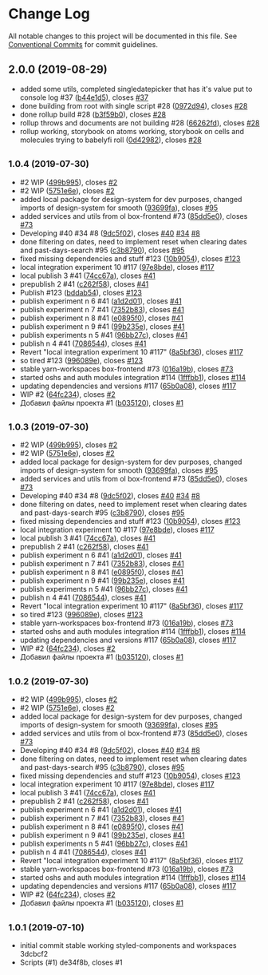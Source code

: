 # Change Log

All notable changes to this project will be documented in this file.
See [Conventional Commits](https://conventionalcommits.org) for commit guidelines.

## 2.0.0 (2019-08-29)

* added some utils, completed singledatepicker that has it's value put to console log #37 ([b44e1d5](https://gitlab.ursip.ru/ursip/design-system/commit/b44e1d5)), closes [#37](https://gitlab.ursip.ru/ursip/design-system/issues/37)
* done building from root with single script #28 ([0972d94](https://gitlab.ursip.ru/ursip/design-system/commit/0972d94)), closes [#28](https://gitlab.ursip.ru/ursip/design-system/issues/28)
* done rollup build #28 ([b3f59b0](https://gitlab.ursip.ru/ursip/design-system/commit/b3f59b0)), closes [#28](https://gitlab.ursip.ru/ursip/design-system/issues/28)
* rollup throws and documents are not building #28 ([66262fd](https://gitlab.ursip.ru/ursip/design-system/commit/66262fd)), closes [#28](https://gitlab.ursip.ru/ursip/design-system/issues/28)
* rollup working, storybook on atoms working, storybook on cells and molecules trying to babelyfi roll ([0d42982](https://gitlab.ursip.ru/ursip/design-system/commit/0d42982)), closes [#28](https://gitlab.ursip.ru/ursip/design-system/issues/28)






## <small>1.0.4 (2019-07-30)</small>

* #2 WIP ([499b995](https://gitlab.ursip.ru/BOX/frontend/commit/499b995)), closes [#2](https://gitlab.ursip.ru/BOX/frontend/issues/2)
* #2 WIP ([5751e6e](https://gitlab.ursip.ru/BOX/frontend/commit/5751e6e)), closes [#2](https://gitlab.ursip.ru/BOX/frontend/issues/2)
* added local package for design-system for dev purposes, changed imports of design-system for smooth  ([93699fa](https://gitlab.ursip.ru/BOX/frontend/commit/93699fa)), closes [#95](https://gitlab.ursip.ru/BOX/frontend/issues/95)
* added services and utils from ol box-frontend #73 ([85dd5e0](https://gitlab.ursip.ru/BOX/frontend/commit/85dd5e0)), closes [#73](https://gitlab.ursip.ru/BOX/frontend/issues/73)
* Developing #40 #34 #8 ([9dc5f02](https://gitlab.ursip.ru/BOX/frontend/commit/9dc5f02)), closes [#40](https://gitlab.ursip.ru/BOX/frontend/issues/40) [#34](https://gitlab.ursip.ru/BOX/frontend/issues/34) [#8](https://gitlab.ursip.ru/BOX/frontend/issues/8)
* done filtering on dates, need to implement reset when clearing dates and past-days-search #95 ([c3b8790](https://gitlab.ursip.ru/BOX/frontend/commit/c3b8790)), closes [#95](https://gitlab.ursip.ru/BOX/frontend/issues/95)
* fixed missing dependencies and stuff #123 ([10b9054](https://gitlab.ursip.ru/BOX/frontend/commit/10b9054)), closes [#123](https://gitlab.ursip.ru/BOX/frontend/issues/123)
* local integration experiment 10 #117 ([97e8bde](https://gitlab.ursip.ru/BOX/frontend/commit/97e8bde)), closes [#117](https://gitlab.ursip.ru/BOX/frontend/issues/117)
* local publish 3 #41 ([74cc67a](https://gitlab.ursip.ru/BOX/frontend/commit/74cc67a)), closes [#41](https://gitlab.ursip.ru/BOX/frontend/issues/41)
* prepublish 2 #41 ([c262f58](https://gitlab.ursip.ru/BOX/frontend/commit/c262f58)), closes [#41](https://gitlab.ursip.ru/BOX/frontend/issues/41)
* Publish #123 ([bddab54](https://gitlab.ursip.ru/BOX/frontend/commit/bddab54)), closes [#123](https://gitlab.ursip.ru/BOX/frontend/issues/123)
* publish experiment n 6 #41 ([a1d2d01](https://gitlab.ursip.ru/BOX/frontend/commit/a1d2d01)), closes [#41](https://gitlab.ursip.ru/BOX/frontend/issues/41)
* publish experiment n 7 #41 ([7352b83](https://gitlab.ursip.ru/BOX/frontend/commit/7352b83)), closes [#41](https://gitlab.ursip.ru/BOX/frontend/issues/41)
* publish experiment n 8 #41 ([e0895f0](https://gitlab.ursip.ru/BOX/frontend/commit/e0895f0)), closes [#41](https://gitlab.ursip.ru/BOX/frontend/issues/41)
* publish experiment n 9 #41 ([99b235e](https://gitlab.ursip.ru/BOX/frontend/commit/99b235e)), closes [#41](https://gitlab.ursip.ru/BOX/frontend/issues/41)
* publish experiments n 5 #41 ([96bb27c](https://gitlab.ursip.ru/BOX/frontend/commit/96bb27c)), closes [#41](https://gitlab.ursip.ru/BOX/frontend/issues/41)
* publish n 4 #41 ([7086544](https://gitlab.ursip.ru/BOX/frontend/commit/7086544)), closes [#41](https://gitlab.ursip.ru/BOX/frontend/issues/41)
* Revert "local integration experiment 10 #117" ([8a5bf36](https://gitlab.ursip.ru/BOX/frontend/commit/8a5bf36)), closes [#117](https://gitlab.ursip.ru/BOX/frontend/issues/117)
* so tired #123 ([996089e](https://gitlab.ursip.ru/BOX/frontend/commit/996089e)), closes [#123](https://gitlab.ursip.ru/BOX/frontend/issues/123)
* stable yarn-workspaces box-frontend #73 ([016a19b](https://gitlab.ursip.ru/BOX/frontend/commit/016a19b)), closes [#73](https://gitlab.ursip.ru/BOX/frontend/issues/73)
* started oshs and auth modules integration #114 ([1fffbb1](https://gitlab.ursip.ru/BOX/frontend/commit/1fffbb1)), closes [#114](https://gitlab.ursip.ru/BOX/frontend/issues/114)
* updating dependencies and versions #117 ([65b0a08](https://gitlab.ursip.ru/BOX/frontend/commit/65b0a08)), closes [#117](https://gitlab.ursip.ru/BOX/frontend/issues/117)
* WIP #2 ([64fc234](https://gitlab.ursip.ru/BOX/frontend/commit/64fc234)), closes [#2](https://gitlab.ursip.ru/BOX/frontend/issues/2)
* Добавил файлы проекта #1 ([b035120](https://gitlab.ursip.ru/BOX/frontend/commit/b035120)), closes [#1](https://gitlab.ursip.ru/BOX/frontend/issues/1)





## <small>1.0.3 (2019-07-30)</small>

* #2 WIP ([499b995](https://gitlab.ursip.ru/BOX/frontend/commit/499b995)), closes [#2](https://gitlab.ursip.ru/BOX/frontend/issues/2)
* #2 WIP ([5751e6e](https://gitlab.ursip.ru/BOX/frontend/commit/5751e6e)), closes [#2](https://gitlab.ursip.ru/BOX/frontend/issues/2)
* added local package for design-system for dev purposes, changed imports of design-system for smooth  ([93699fa](https://gitlab.ursip.ru/BOX/frontend/commit/93699fa)), closes [#95](https://gitlab.ursip.ru/BOX/frontend/issues/95)
* added services and utils from ol box-frontend #73 ([85dd5e0](https://gitlab.ursip.ru/BOX/frontend/commit/85dd5e0)), closes [#73](https://gitlab.ursip.ru/BOX/frontend/issues/73)
* Developing #40 #34 #8 ([9dc5f02](https://gitlab.ursip.ru/BOX/frontend/commit/9dc5f02)), closes [#40](https://gitlab.ursip.ru/BOX/frontend/issues/40) [#34](https://gitlab.ursip.ru/BOX/frontend/issues/34) [#8](https://gitlab.ursip.ru/BOX/frontend/issues/8)
* done filtering on dates, need to implement reset when clearing dates and past-days-search #95 ([c3b8790](https://gitlab.ursip.ru/BOX/frontend/commit/c3b8790)), closes [#95](https://gitlab.ursip.ru/BOX/frontend/issues/95)
* fixed missing dependencies and stuff #123 ([10b9054](https://gitlab.ursip.ru/BOX/frontend/commit/10b9054)), closes [#123](https://gitlab.ursip.ru/BOX/frontend/issues/123)
* local integration experiment 10 #117 ([97e8bde](https://gitlab.ursip.ru/BOX/frontend/commit/97e8bde)), closes [#117](https://gitlab.ursip.ru/BOX/frontend/issues/117)
* local publish 3 #41 ([74cc67a](https://gitlab.ursip.ru/BOX/frontend/commit/74cc67a)), closes [#41](https://gitlab.ursip.ru/BOX/frontend/issues/41)
* prepublish 2 #41 ([c262f58](https://gitlab.ursip.ru/BOX/frontend/commit/c262f58)), closes [#41](https://gitlab.ursip.ru/BOX/frontend/issues/41)
* publish experiment n 6 #41 ([a1d2d01](https://gitlab.ursip.ru/BOX/frontend/commit/a1d2d01)), closes [#41](https://gitlab.ursip.ru/BOX/frontend/issues/41)
* publish experiment n 7 #41 ([7352b83](https://gitlab.ursip.ru/BOX/frontend/commit/7352b83)), closes [#41](https://gitlab.ursip.ru/BOX/frontend/issues/41)
* publish experiment n 8 #41 ([e0895f0](https://gitlab.ursip.ru/BOX/frontend/commit/e0895f0)), closes [#41](https://gitlab.ursip.ru/BOX/frontend/issues/41)
* publish experiment n 9 #41 ([99b235e](https://gitlab.ursip.ru/BOX/frontend/commit/99b235e)), closes [#41](https://gitlab.ursip.ru/BOX/frontend/issues/41)
* publish experiments n 5 #41 ([96bb27c](https://gitlab.ursip.ru/BOX/frontend/commit/96bb27c)), closes [#41](https://gitlab.ursip.ru/BOX/frontend/issues/41)
* publish n 4 #41 ([7086544](https://gitlab.ursip.ru/BOX/frontend/commit/7086544)), closes [#41](https://gitlab.ursip.ru/BOX/frontend/issues/41)
* Revert "local integration experiment 10 #117" ([8a5bf36](https://gitlab.ursip.ru/BOX/frontend/commit/8a5bf36)), closes [#117](https://gitlab.ursip.ru/BOX/frontend/issues/117)
* so tired #123 ([996089e](https://gitlab.ursip.ru/BOX/frontend/commit/996089e)), closes [#123](https://gitlab.ursip.ru/BOX/frontend/issues/123)
* stable yarn-workspaces box-frontend #73 ([016a19b](https://gitlab.ursip.ru/BOX/frontend/commit/016a19b)), closes [#73](https://gitlab.ursip.ru/BOX/frontend/issues/73)
* started oshs and auth modules integration #114 ([1fffbb1](https://gitlab.ursip.ru/BOX/frontend/commit/1fffbb1)), closes [#114](https://gitlab.ursip.ru/BOX/frontend/issues/114)
* updating dependencies and versions #117 ([65b0a08](https://gitlab.ursip.ru/BOX/frontend/commit/65b0a08)), closes [#117](https://gitlab.ursip.ru/BOX/frontend/issues/117)
* WIP #2 ([64fc234](https://gitlab.ursip.ru/BOX/frontend/commit/64fc234)), closes [#2](https://gitlab.ursip.ru/BOX/frontend/issues/2)
* Добавил файлы проекта #1 ([b035120](https://gitlab.ursip.ru/BOX/frontend/commit/b035120)), closes [#1](https://gitlab.ursip.ru/BOX/frontend/issues/1)






## <small>1.0.2 (2019-07-30)</small>

* #2 WIP ([499b995](https://gitlab.ursip.ru/BOX/frontend/commit/499b995)), closes [#2](https://gitlab.ursip.ru/BOX/frontend/issues/2)
* #2 WIP ([5751e6e](https://gitlab.ursip.ru/BOX/frontend/commit/5751e6e)), closes [#2](https://gitlab.ursip.ru/BOX/frontend/issues/2)
* added local package for design-system for dev purposes, changed imports of design-system for smooth  ([93699fa](https://gitlab.ursip.ru/BOX/frontend/commit/93699fa)), closes [#95](https://gitlab.ursip.ru/BOX/frontend/issues/95)
* added services and utils from ol box-frontend #73 ([85dd5e0](https://gitlab.ursip.ru/BOX/frontend/commit/85dd5e0)), closes [#73](https://gitlab.ursip.ru/BOX/frontend/issues/73)
* Developing #40 #34 #8 ([9dc5f02](https://gitlab.ursip.ru/BOX/frontend/commit/9dc5f02)), closes [#40](https://gitlab.ursip.ru/BOX/frontend/issues/40) [#34](https://gitlab.ursip.ru/BOX/frontend/issues/34) [#8](https://gitlab.ursip.ru/BOX/frontend/issues/8)
* done filtering on dates, need to implement reset when clearing dates and past-days-search #95 ([c3b8790](https://gitlab.ursip.ru/BOX/frontend/commit/c3b8790)), closes [#95](https://gitlab.ursip.ru/BOX/frontend/issues/95)
* fixed missing dependencies and stuff #123 ([10b9054](https://gitlab.ursip.ru/BOX/frontend/commit/10b9054)), closes [#123](https://gitlab.ursip.ru/BOX/frontend/issues/123)
* local integration experiment 10 #117 ([97e8bde](https://gitlab.ursip.ru/BOX/frontend/commit/97e8bde)), closes [#117](https://gitlab.ursip.ru/BOX/frontend/issues/117)
* local publish 3 #41 ([74cc67a](https://gitlab.ursip.ru/BOX/frontend/commit/74cc67a)), closes [#41](https://gitlab.ursip.ru/BOX/frontend/issues/41)
* prepublish 2 #41 ([c262f58](https://gitlab.ursip.ru/BOX/frontend/commit/c262f58)), closes [#41](https://gitlab.ursip.ru/BOX/frontend/issues/41)
* publish experiment n 6 #41 ([a1d2d01](https://gitlab.ursip.ru/BOX/frontend/commit/a1d2d01)), closes [#41](https://gitlab.ursip.ru/BOX/frontend/issues/41)
* publish experiment n 7 #41 ([7352b83](https://gitlab.ursip.ru/BOX/frontend/commit/7352b83)), closes [#41](https://gitlab.ursip.ru/BOX/frontend/issues/41)
* publish experiment n 8 #41 ([e0895f0](https://gitlab.ursip.ru/BOX/frontend/commit/e0895f0)), closes [#41](https://gitlab.ursip.ru/BOX/frontend/issues/41)
* publish experiment n 9 #41 ([99b235e](https://gitlab.ursip.ru/BOX/frontend/commit/99b235e)), closes [#41](https://gitlab.ursip.ru/BOX/frontend/issues/41)
* publish experiments n 5 #41 ([96bb27c](https://gitlab.ursip.ru/BOX/frontend/commit/96bb27c)), closes [#41](https://gitlab.ursip.ru/BOX/frontend/issues/41)
* publish n 4 #41 ([7086544](https://gitlab.ursip.ru/BOX/frontend/commit/7086544)), closes [#41](https://gitlab.ursip.ru/BOX/frontend/issues/41)
* Revert "local integration experiment 10 #117" ([8a5bf36](https://gitlab.ursip.ru/BOX/frontend/commit/8a5bf36)), closes [#117](https://gitlab.ursip.ru/BOX/frontend/issues/117)
* stable yarn-workspaces box-frontend #73 ([016a19b](https://gitlab.ursip.ru/BOX/frontend/commit/016a19b)), closes [#73](https://gitlab.ursip.ru/BOX/frontend/issues/73)
* started oshs and auth modules integration #114 ([1fffbb1](https://gitlab.ursip.ru/BOX/frontend/commit/1fffbb1)), closes [#114](https://gitlab.ursip.ru/BOX/frontend/issues/114)
* updating dependencies and versions #117 ([65b0a08](https://gitlab.ursip.ru/BOX/frontend/commit/65b0a08)), closes [#117](https://gitlab.ursip.ru/BOX/frontend/issues/117)
* WIP #2 ([64fc234](https://gitlab.ursip.ru/BOX/frontend/commit/64fc234)), closes [#2](https://gitlab.ursip.ru/BOX/frontend/issues/2)
* Добавил файлы проекта #1 ([b035120](https://gitlab.ursip.ru/BOX/frontend/commit/b035120)), closes [#1](https://gitlab.ursip.ru/BOX/frontend/issues/1)





## <small>1.0.1 (2019-07-10)</small>

* initial commit stable working styled-components and workspaces 3dcbcf2
* Scripts (#1) de34f8b, closes #1
